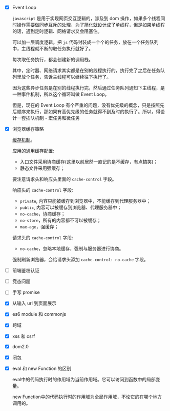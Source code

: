- [x] Event Loop

    `javascript` 是用于实现网页交互逻辑的，涉及到 dom 操作，如果多个线程同时操作需要做同步互斥的处理，为了简化就设计成了单线程，但是如果单线程的话，遇到定时逻辑、网络请求又会阻塞住。

    可以加一层调度逻辑。把 `js` 代码封装成一个个的任务，放在一个任务队列中，主线程就不断的取任务执行就好了。

    每次取任务执行，都会创建新的调用栈。

    其中，定时器、网络请求其实都是在别的线程执行的，执行完了之后在任务队列里放个任务，告诉主线程可以继续往下执行了。

    因为这些异步任务是在别的线程执行完，然后通过任务队列通知下主线程，是一种事件机制，所以这个循环叫做 Event Loop。

    但是，现在的 Event Loop 有个严重的问题，没有优先级的概念，只是按照先后顺序来执行，那如果有高优先级的任务就得不到及时的执行了。所以，得设计一套插队机制 - 宏任务和微任务

- [x] 浏览器缓存策略

    [缓存机制](https://juejin.cn/post/6844904063193219080#heading-54)。

    应用的通用缓存配置:
    - 入口文件采用协商缓存(这里以前居然一直记的是不缓存，有点搞笑)；
    - 静态文件采用强缓存；

    要注意请求头和响应头里面的 `cache-control` 字段。

    响应头的 `cache-control` 字段:
    - `private`, 内容只能被缓存到浏览器中，不能缓存到代理服务器中；
    - `public`, 内容可以被缓存到浏览器、代理服务器中；
    - `no-cache`，协商缓存；
    - `no-store`，所有的内容都不可以被缓存；
    - `max-age`，强缓存；

    请求头的 `cache-control` 字段:
    - `no-cache`，忽略本地缓存，强制与服务器进行协商。

    强制刷新浏览器，会给请求头添加 `cache-control: no-cache` 字段。

- [ ] 前端鉴权认证

- [ ] 竞态问题

- [ ] 手写 promise



- [x] 从输入 url 到页面展示

- [x] es6 module 和 commonjs

- [x] 跨域

- [x] xss 和 csrf

- [x] dom2.0

- [x] 闭包

- [x] eval 和 new Function 的区别

    eval中的代码执行时的作用域为当前作用域。它可以访问到函数中的局部变量。
    
    new Function中的代码执行时的作用域为全局作用域，不论它的在哪个地方调用的。
